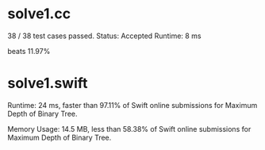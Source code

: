 # solve1.cc
 
38 / 38 test cases passed.
Status: Accepted
Runtime: 8 ms

beats 11.97%

# solve1.swift

Runtime: 24 ms, faster than 97.11% of Swift online submissions for Maximum Depth of Binary Tree.

Memory Usage: 14.5 MB, less than 58.38% of Swift online submissions for Maximum Depth of Binary Tree.

